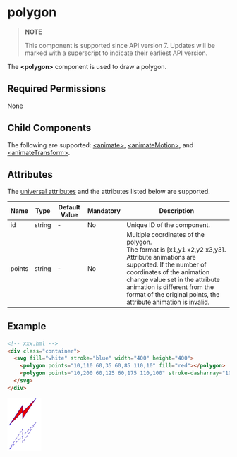 # polygon


>  **NOTE**
>
>  This component is supported since API version 7. Updates will be marked with a superscript to indicate their earliest API version.

The **\<polygon>** component is used to draw a polygon.


## Required Permissions

None


## Child Components

The following are supported: [\<animate>](js-components-svg-animate.md), [\<animateMotion>](js-components-svg-animatemotion.md), and [\<animateTransform>](js-components-svg-animatetransform.md).


## Attributes

The [universal attributes](js-components-svg-common-attributes.md) and the attributes listed below are supported.

| Name| Type| Default Value| Mandatory| Description|
| -------- | -------- | -------- | -------- | -------- |
| id | string | - | No| Unique ID of the component.|
| points | string | - | No| Multiple coordinates of the polygon.<br>The format is [x1,y1 x2,y2 x3,y3].<br>Attribute animations are supported. If the number of coordinates of the animation change value set in the attribute animation is different from the format of the original points, the attribute animation is invalid.|


## Example

```html
<!-- xxx.hml -->
<div class="container">
  <svg fill="white" stroke="blue" width="400" height="400">
    <polygon points="10,110 60,35 60,85 110,10" fill="red"></polygon>
    <polygon points="10,200 60,125 60,175 110,100" stroke-dasharray="10 5" stroke-dashoffset="3"></polygon>
  </svg>
</div>
```


![en-us_image_0000001173324721](figures/en-us_image_0000001173324721.png)
